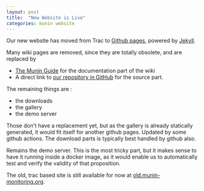 ```yaml
---
layout: post
title:  "New Website is Live"
categories: munin website
---
```

Our new website has moved from Trac to [Github pages](https://docs.github.com/en/pages/setting-up-a-github-pages-site-with-jekyll), 
powered by [Jekyll](https://jekyllrb.com). 

Many wiki pages are removed, since they are totally obsolete, and are replaced by 

* [The Munin Guide](http://guide.munin-monitoring.org) for the documentation part of the wiki
* A direct link to [our repository in GitHub](https://github.com/munin-monitoring/munin) for the source part.

The remaining things are :
* the downloads
* the gallery
* the demo server

Those don't have a replacement yet, but as the gallery is already statically generated, it would fit itself for another github pages.
Updated by some github actions. The download parts is typically best handled by github also.

Remains the demo server. This is the most tricky part, but it makes sense to have it running inside a docker image,
as it would enable us to automatically test and verify the validity of that proposition.

The old, trac based site is still available for now at [old.munin-monitoring.org](http://old.munin-monitoring.org/).
